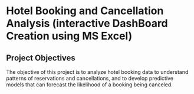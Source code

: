 # Hotel Booking and Cancellation Analysis (interactive DashBoard Creation using MS Excel)
## Project Objectives
The objective of this project is to analyze hotel booking data to understand patterns of reservations and cancellations, and to develop predictive models that can forecast the likelihood of a booking being canceled.
